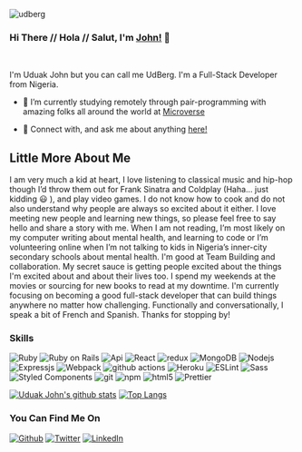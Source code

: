<p align="left"> <img src="https://komarev.com/ghpvc/?username=udberg&label=Profile%20views&color=0e75b6&style=flat" alt="udberg" /> </p>

### Hi There // Hola // Salut, I'm [John!](https://uduak.me/) 👋


<br />

I'm Uduak John but you can call me UdBerg. I'm a Full-Stack Developer from Nigeria.


- 🔭 I’m currently studying remotely through pair-programming with amazing folks all around the world at [Microverse](https://github.com/microverseinc)

- 💬 Connect with, and ask me about anything [here!](https://twitter.com/juduak_)



## Little More About Me

I am very much a kid at heart, I love listening to classical music and hip-hop though I’d throw them out for Frank Sinatra and Coldplay (Haha… just kidding :smiley: ),
and play video games. I do not know how to cook and do not also understand why people are always so excited about it either. I love meeting new people and 
learning new things, so please feel free to say hello and share a story with me. When I am not reading, I’m most likely on my 
computer writing about mental health, and learning to code or I’m volunteering online when I’m not talking to kids in Nigeria’s inner-city secondary schools about mental health. I'm good at Team Building and collaboration. My secret sauce is getting people excited about the things I'm excited about and about their lives too. I spend my weekends at the movies or sourcing for new books to read at my downtime.  I'm currently focusing on becoming a 
good full-stack developer that can build things anywhere no matter how challenging. Functionally and conversationally, I speak a bit of French and Spanish. Thanks for stopping by! 


<h3>Skills</h3>
<p>
  <img alt="Ruby" src="https://img.shields.io/badge/-Ruby-430098?style=flat-square&logo=ruby&logoColor=black" />
  <img alt="Ruby on Rails" src="https://img.shields.io/badge/-Rails-45b8d8?style=flat-square&logo=ruby&logoColor=black" />
  <img alt="Api" src="https://img.shields.io/badge/-API-F7B93E?style=flat-square&logo=api&logoColor=black" />
  <img alt="React" src="https://img.shields.io/badge/-React-8DD6F9?style=flat-square&logo=react&logoColor=black" />
  <img alt="redux" src="https://img.shields.io/badge/-Redux-764ABC?style=flat-square&logo=redux&logoColor=black" />
  <img alt="MongoDB" src="https://img.shields.io/badge/-MongoDB-13aa52?style=flat-square&logo=mongodb&logoColor=black" />
  <img alt="Nodejs" src="https://img.shields.io/badge/-Nodejs-43853d?style=flat-square&logo=Node.js&logoColor=black" />
  <img alt="Expressjs" src="https://img.shields.io/badge/-Expressjs-CB3837?style=flat-square&logo=Express.js&logoColor=black" />
  <img alt="Webpack" src="https://img.shields.io/badge/-Webpack-8DD6F9?style=flat-square&logo=webpack&logoColor=black" /> 
  <img alt="github actions" src="https://img.shields.io/badge/-Github_Actions-2088FF?style=flat-square&logo=github-actions&logoColor=black" />
  <img alt="Heroku" src="https://img.shields.io/badge/-Heroku-430098?style=flat-square&logo=heroku&logoColor=black" />
  <img alt="ESLint" src="https://img.shields.io/badge/-ESLint-43853d?style=flat-square&logo=eslint&logoColor=black" />
  <img alt="Sass" src="https://img.shields.io/badge/-Sass-CC6699?style=flat-square&logo=sass&logoColor=black" />
  <img alt="Styled Components" src="https://img.shields.io/badge/-Styled_Components-db7092?style=flat-square&logo=styled-components&logoColor=black" />
  <img alt="git" src="https://img.shields.io/badge/-Git-F05032?style=flat-square&logo=git&logoColor=black" />
  <img alt="npm" src="https://img.shields.io/badge/-NPM-CB3837?style=flat-square&logo=npm&logoColor=black" />
  <img alt="html5" src="https://img.shields.io/badge/-HTML5-E34F26?style=flat-square&logo=html5&logoColor=black" />
  <img alt="Prettier" src="https://img.shields.io/badge/-Prettier-F7B93E?style=flat-square&logo=prettier&logoColor=black" />
</p>

[![Uduak John's github stats](https://github-readme-stats.vercel.app/api?username=udberg&show_icons=true&theme=black)](https://github.com/udberg/github-readme-stats) [![Top Langs](https://github-readme-stats.vercel.app/api/top-langs/?username=udberg&show_icons=true&theme=black&layout=compact)](https://github.com/udberg/github-readme-stats)

<h3>You Can Find Me On</h3>
<p><a href="https://github.com/udberg" target="_blank"><img alt="Github" src="https://img.shields.io/badge/GitHub-%2312100E.svg?&style=for-the-badge&logo=Github&logoColor=white" /></a> <a href="https://twitter.com/juduak_" target="_blank"><img alt="Twitter" src="https://img.shields.io/badge/twitter-%231DA1F2.svg?&style=for-the-badge&logo=twitter&logoColor=white" /></a> <a href="https://www.linkedin.com/in/juduak/" target="_blank"><img alt="LinkedIn" src="https://img.shields.io/badge/linkedin-%230077B5.svg?&style=for-the-badge&logo=linkedin&logoColor=white" /></a></p>

